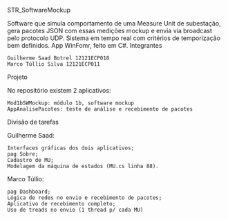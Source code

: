 STR_SoftwareMockup

Software que simula comportamento de uma Measure Unit de subestação, gera pacotes JSON com essas medições mockup e envia via broadcast pelo protocolo UDP. Sistema em tempo real com critérios de temporização bem definidos. App WinFomr, feito em C#.
Integrantes

    Guilherme Saad Botrel 12121ECP018
    Marco Túllio Silva 12121ECP011

Projeto

No repositório existem 2 aplicativos:

    Mod1bSWMockup: módulo 1b, software mockup
    AppAnalisePacotes: teste de análise e recebimento de pacotes

Divisão de tarefas

Guilherme Saad:

    Interfaces gráficas dos dois aplicativos;
    pag Sobre;
    Cadastro de MU;
    Modelagem da máquina de estados (MU.cs linha 88).

Marco Túllio:

    pag Dashboard;
    Lógica de redes no envio e recebimento de pacotes;
    Aplicativo de recebimento completo;
    Uso de treads no envio (1 thread p/ cada MU)
